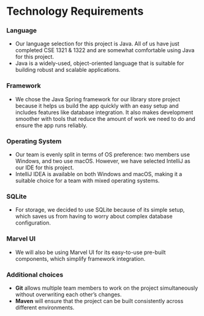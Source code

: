 # Technology Requirements 

### Language 
- Our language selection for this project is Java. All of us have just completed CSE 1321 & 1322 and are somewhat comfortable using Java for this project.
- Java is a widely-used, object-oriented language that is suitable for building robust and scalable applications.

### Framework
- We chose the Java Spring framework for our library store project because it helps us build the app quickly with an easy setup and includes features like database integration. It also makes development smoother with tools that reduce the amount of work we need to do and ensure the app runs reliably.

### Operating System
- Our team is evenly split in terms of OS preference: two members use Windows, and two use macOS. However, we have selected IntelliJ as our IDE for this project.
- IntelliJ IDEA is available on both Windows and macOS, making it a suitable choice for a team with mixed operating systems.

### SQLite
- For storage, we decided to use SQLite because of its simple setup, which saves us from having to worry about complex database configuration.

### Marvel UI
- We will also be using Marvel UI for its easy-to-use pre-built components, which simplify framework integration.

  
### Additional choices
 - **Git** allows multiple team members to work on the project simultaneously without overwriting each other’s changes.
 - **Maven** will ensure that the project can be built consistently across different environments.

